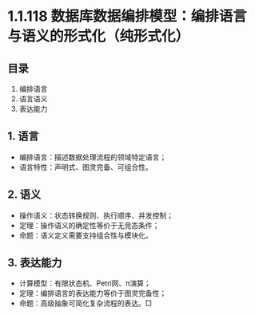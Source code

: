 # 1.1.118 数据库数据编排模型：编排语言与语义的形式化（纯形式化）

## 目录

1. 编排语言
2. 语言语义
3. 表达能力

## 1. 语言

- 编排语言：描述数据处理流程的领域特定语言；
- 语言特性：声明式、图灵完备、可组合性。

## 2. 语义

- 操作语义：状态转换规则、执行顺序、并发控制；
- 定理：操作语义的确定性等价于无竞态条件；
- 命题：语义定义需要支持组合性与模块化。

## 3. 表达能力

- 计算模型：有限状态机、Petri网、π演算；
- 定理：编排语言的表达能力等价于图灵完备性；
- 命题：高级抽象可简化复杂流程的表达。□
